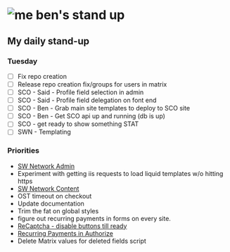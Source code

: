 # ![me](https://avatars2.githubusercontent.com/u/5232044?s=50&v=4) ben's stand up

## My daily stand-up

### Tuesday

- [ ] Fix repo creation
- [ ] Release repo creation fix/groups for users in matrix
- [ ] SCO - Said - Profile field selection in admin
- [ ] SCO - Said - Profile field delegation on font end
- [ ] SCO - Ben - Grab main site templates to deploy to SCO site
- [ ] SCO - Ben - Get SCO api up and running (db is up)
- [ ] SCO - get ready to show something STAT
- [ ] SWN - Templating
 
### Priorities 
    
- [SW Network Admin](https://app.clickup.com/8537154/v/l/li/54890360?pr=12760709)
- Experiment with getting iis requests to load liquid templates w/o hitting https
- [SW Network Content](https://app.clickup.com/8537154/v/l/li/54892353?pr=12760709)
- OST timeout on checkout
- Update documentation
- Trim the fat on global styles
- figure out recurring payments in forms on every site.
- [ReCaptcha - disable buttons till ready](https://projects.madebyspeak.com/#/tasks/17598281)
- [Recurring Payments in Authorize](https://projects.madebyspeak.com/#/tasks/16411534)
- Delete Matrix values for deleted fields script
